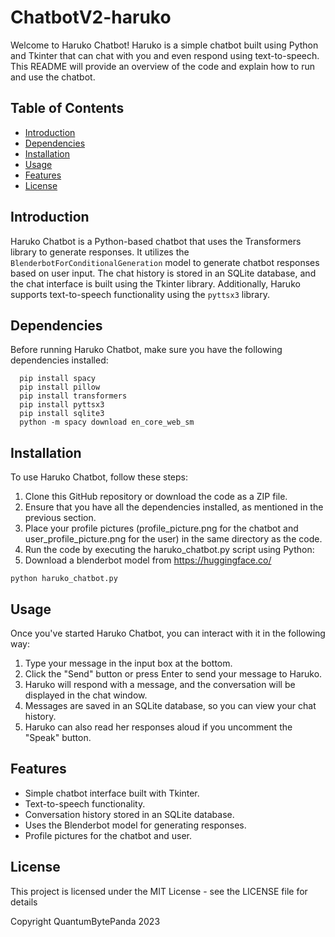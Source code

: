 # ChatbotV2-haruko

Welcome to Haruko Chatbot! Haruko is a simple chatbot built using Python and Tkinter that can chat with you and even respond using text-to-speech. This README will provide an overview of the code and explain how to run and use the chatbot.

## Table of Contents

- [Introduction](#introduction)
- [Dependencies](#dependencies)
- [Installation](#installation)
- [Usage](#usage)
- [Features](#features)
- [License](#license)

## Introduction

Haruko Chatbot is a Python-based chatbot that uses the Transformers library to generate responses. It utilizes the `BlenderbotForConditionalGeneration` model to generate chatbot responses based on user input. The chat history is stored in an SQLite database, and the chat interface is built using the Tkinter library. Additionally, Haruko supports text-to-speech functionality using the `pyttsx3` library.

## Dependencies

Before running Haruko Chatbot, make sure you have the following dependencies installed:

```
  pip install spacy
  pip install pillow
  pip install transformers
  pip install pyttsx3
  pip install sqlite3
  python -m spacy download en_core_web_sm
```
## Installation

To use Haruko Chatbot, follow these steps:

1. Clone this GitHub repository or download the code as a ZIP file.
2. Ensure that you have all the dependencies installed, as mentioned in the previous section.
3. Place your profile pictures (profile_picture.png for the chatbot and user_profile_picture.png for the user) in the same directory as the code.
4. Run the code by executing the haruko_chatbot.py script using Python:
5. Download a blenderbot model from https://huggingface.co/
```
python haruko_chatbot.py

```
## Usage
Once you've started Haruko Chatbot, you can interact with it in the following way:

1. Type your message in the input box at the bottom.
2. Click the "Send" button or press Enter to send your message to Haruko.
3. Haruko will respond with a message, and the conversation will be displayed in the chat window.
4. Messages are saved in an SQLite database, so you can view your chat history.
5. Haruko can also read her responses aloud if you uncomment the "Speak" button.

## Features
* Simple chatbot interface built with Tkinter.
* Text-to-speech functionality.
* Conversation history stored in an SQLite database.
* Uses the Blenderbot model for generating responses.
* Profile pictures for the chatbot and user.

## License
This project is licensed under the MIT License - see the LICENSE file for details

Copyright QuantumBytePanda 2023
